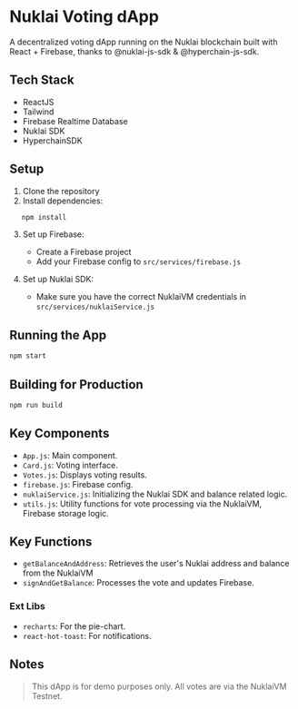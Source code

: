 # Nuklai Voting dApp

A decentralized voting dApp running on the Nuklai blockchain built with React + Firebase, thanks to @nuklai-js-sdk & @hyperchain-js-sdk.  

## Tech Stack

- ReactJS
- Tailwind
- Firebase Realtime Database
- Nuklai SDK
- HyperchainSDK

## Setup

1. Clone the repository
2. Install dependencies:

```bash
   npm install
```

3. Set up Firebase:

   - Create a Firebase project
   - Add your Firebase config to `src/services/firebase.js`
4. Set up Nuklai SDK:

   - Make sure you have the correct NuklaiVM credentials in `src/services/nuklaiService.js`

## Running the App

```bash
npm start
```

## Building for Production

```bash
npm run build
```

## Key Components

- `App.js`: Main component.
- `Card.js`: Voting interface.
- `Votes.js`: Displays voting results.
- `firebase.js`: Firebase config.
- `nuklaiService.js`: Initializing the Nuklai SDK and balance related logic.
- `utils.js`: Utility functions for vote processing via the NuklaiVM, Firebase storage logic.

## Key Functions

- `getBalanceAndAddress`: Retrieves the user's Nuklai address and balance from the NuklaiVM
- `signAndGetBalance`: Processes the vote and updates Firebase.

### Ext Libs

- `recharts`: For the pie-chart.
- `react-hot-toast`: For notifications.

## Notes

> This dApp is for demo purposes only. All votes are via the NuklaiVM Testnet.
